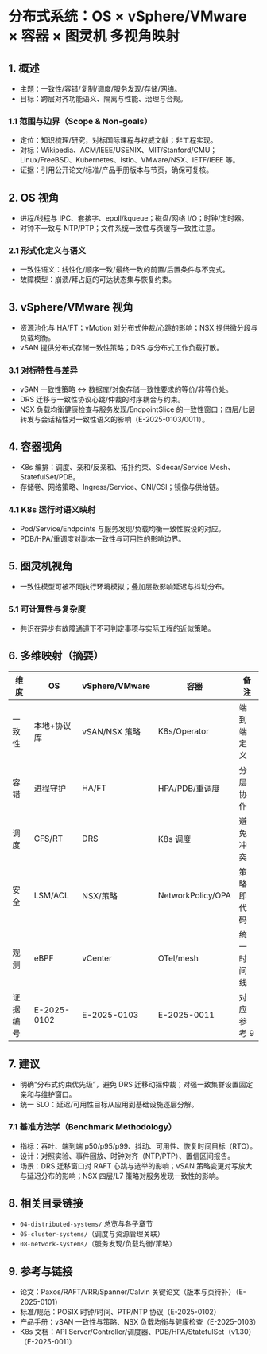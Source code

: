 # 分布式系统：OS × vSphere/VMware × 容器 × 图灵机 多视角映射

## 1. 概述

- 主题：一致性/容错/复制/调度/服务发现/存储/网络。
- 目标：跨层对齐功能语义、隔离与性能、治理与合规。

### 1.1 范围与边界（Scope & Non-goals）

- 定位：知识梳理/研究，对标国际课程与权威文献；非工程实现。
- 对标：Wikipedia、ACM/IEEE/USENIX、MIT/Stanford/CMU；Linux/FreeBSD、Kubernetes、Istio、VMware/NSX、IETF/IEEE 等。
- 证据：引用公开论文/标准/产品手册版本与节页，确保可复核。

## 2. OS 视角

- 进程/线程与 IPC、套接字、epoll/kqueue；磁盘/网络 I/O；时钟/定时器。
- 时钟不一致与 NTP/PTP；文件系统一致性与页缓存一致性注意。

### 2.1 形式化定义与语义

- 一致性语义：线性化/顺序一致/最终一致的前置/后置条件与不变式。
- 故障模型：崩溃/拜占庭的可达状态集与恢复约束。

## 3. vSphere/VMware 视角

- 资源池化与 HA/FT；vMotion 对分布式仲裁/心跳的影响；NSX 提供微分段与负载均衡。
- vSAN 提供分布式存储一致性策略；DRS 与分布式工作负载打散。

### 3.1 对标特性与差异

- vSAN 一致性策略 ↔ 数据库/对象存储一致性要求的等价/非等价处。
- DRS 迁移与一致性协议心跳/仲裁的时序耦合与约束。
 - NSX 负载均衡健康检查与服务发现/EndpointSlice 的一致性窗口；四层/七层转发与会话粘性对一致性语义的影响（E-2025-0103/0011）。

## 4. 容器视角

- K8s 编排：调度、亲和/反亲和、拓扑约束、Sidecar/Service Mesh、StatefulSet/PDB。
- 存储卷、网络策略、Ingress/Service、CNI/CSI；镜像与供给链。

### 4.1 K8s 运行时语义映射

- Pod/Service/Endpoints 与服务发现/负载均衡一致性假设的对应。
- PDB/HPA/重调度对副本一致性与可用性的影响边界。

## 5. 图灵机视角

- 一致性模型可被不同执行环境模拟；叠加层数影响延迟与抖动分布。

### 5.1 可计算性与复杂度

- 共识在异步有故障通道下不可判定事项与实际工程的近似策略。

## 6. 多维映射（摘要）

| 维度 | OS | vSphere/VMware | 容器 | 备注 |
|---|---|---|---|---|
| 一致性 | 本地+协议库 | vSAN/NSX 策略 | K8s/Operator | 端到端定义 |
| 容错 | 进程守护 | HA/FT | HPA/PDB/重调度 | 分层协作 |
| 调度 | CFS/RT | DRS | K8s 调度 | 避免冲突 |
| 安全 | LSM/ACL | NSX/策略 | NetworkPolicy/OPA | 策略即代码 |
| 观测 | eBPF | vCenter | OTel/mesh | 统一时间线 |
| 证据编号 | E-2025-0102 | E-2025-0103 | E-2025-0011 | 对应参考 9 |  

## 7. 建议

- 明确“分布式约束优先级”，避免 DRS 迁移动摇仲裁；对强一致集群设置固定亲和与维护窗口。
- 统一 SLO：延迟/可用性目标从应用到基础设施逐层分解。

### 7.1 基准方法学（Benchmark Methodology）

- 指标：吞吐、端到端 p50/p95/p99、抖动、可用性、恢复时间目标（RTO）。
- 设计：对照实验、事件回放、时钟对齐（NTP/PTP）、置信区间报告。
- 场景：DRS 迁移窗口对 RAFT 心跳与选举的影响；vSAN 策略变更对写放大与延迟分布的影响；NSX 四层/L7 策略对服务发现一致性的影响。

## 8. 相关目录链接

- `04-distributed-systems/` 总览与各子章节
- `05-cluster-systems/`（调度与资源管理关联）
- `08-network-systems/`（服务发现/负载均衡/策略）

## 9. 参考与链接

- 论文：Paxos/RAFT/VRR/Spanner/Calvin 关键论文（版本与页待补）（E-2025-0101）
- 标准/规范：POSIX 时钟/时间、PTP/NTP 协议（E-2025-0102）
- 产品手册：vSAN 一致性与策略、NSX 负载均衡与健康检查（E-2025-0103）
- K8s 文档：API Server/Controller/调度器、PDB/HPA/StatefulSet（v1.30）（E-2025-0011）
